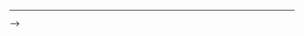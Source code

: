 <!-- ---
layout: default
title: Travel Blog
permalink: /travel/
<!-- description: Interesting reads -->
---

 -->
